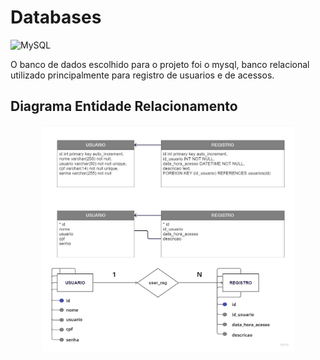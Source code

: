# Databases
![MySQL](https://img.shields.io/badge/mysql-%2300f.svg?style=for-the-badge&logo=mysql&logoColor=white)

O banco de dados escolhido para o projeto foi o mysql, banco relacional utilizado principalmente para registro de usuarios e de acessos.

## Diagrama Entidade Relacionamento
<div align=center>
<img src=documentos/der-sprint2.jpg width=80% height=80% align=center></img>
</div>
